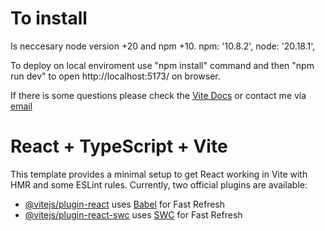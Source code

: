 # To install
Is neccesary node version +20 and npm +10.
  npm: '10.8.2',
  node: '20.18.1',

To deploy on local enviroment use "npm install" command 
and then "npm run dev" to open http://localhost:5173/ on browser. 

If there is some questions please check the [Vite Docs](https://vite.dev/guide/) or contact me via [email](mailto:guerrerogenesisd@gmail.com)


# React + TypeScript + Vite

This template provides a minimal setup to get React working in Vite with HMR and some ESLint rules.
Currently, two official plugins are available:

- [@vitejs/plugin-react](https://github.com/vitejs/vite-plugin-react/blob/main/packages/plugin-react/README.md) uses [Babel](https://babeljs.io/) for Fast Refresh
- [@vitejs/plugin-react-swc](https://github.com/vitejs/vite-plugin-react-swc) uses [SWC](https://swc.rs/) for Fast Refresh

